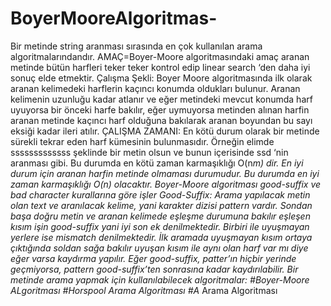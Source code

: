 # BoyerMooreAlgoritmas-

 Bir metinde string aranması sırasında en çok kullanılan arama algoritmalarındandır.
AMAÇ=Boyer-Moore algoritmasındaki amaç aranan metinde bütün harfleri teker teker kontrol edip linear search ‘den daha iyi sonuç elde etmektir.
Çalışma Şekli: Boyer Moore algoritmasında ilk olarak aranan kelimedeki harflerin kaçıncı konumda oldukları bulunur. Aranan kelimenin uzunluğu kadar atlanır ve eğer metindeki mevcut konumda harf uyuyorsa bir önceki harfe bakılır, eğer uymuyorsa metinden alınan harfin aranan metinde kaçıncı harf olduğuna bakılarak aranan boyundan bu sayı eksiği kadar ileri atılır.
ÇALIŞMA ZAMANI: En kötü durum olarak bir metinde sürekli tekrar eden harf kümesinin bulunmasıdır. Örneğin elimde sssssssssssss şeklinde bir metin olsun ve bunun içerisinde ssd ‘nin aranması gibi. Bu durumda en kötü zaman karmaşıklığı O(n*m) dir.
En iyi durum için aranan harfin metinde olmaması durumudur. Bu durumda en iyi zaman karmaşıklığı O(n) olacaktır.
Boyer-Moore algoritması good-suffix ve bad character kurallarına göre işler
Good-Suffix: Arama yapılacak metin olan text ve aranılacak kelime, yani karakter dizisi pattern vardır. Sondan başa doğru metin ve aranan kelimede eşleşme durumuna bakılır eşleşen kısım işin good-suffix yani iyi son ek denilmektedir. Birbiri ile uyuşmayan yerlere ise mismatch denilmektedir. 
İlk aramada uyuşmayan kısım ortaya çıktığında soldan sağa bakılır uyuşan kısım ile aynı olan harf var mı diye eğer varsa kaydırma yapılır.
Eğer good-suffix, patter’ın hiçbir yerinde geçmiyorsa, pattern good-suffix’ten sonrasına kadar kaydırılabilir.
Bir metinde arama yapmak için kullanılabilecek algoritmalar:
#Boyer-Moore ALgoritması
#Horspool Arama Algoritması
#A* Arama Algoritması
  
